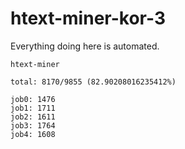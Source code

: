 # htext-miner-kor-3

Everything doing here is automated.

```
htext-miner

total: 8170/9855 (82.90208016235412%)

job0: 1476
job1: 1711
job2: 1611
job3: 1764
job4: 1608
```